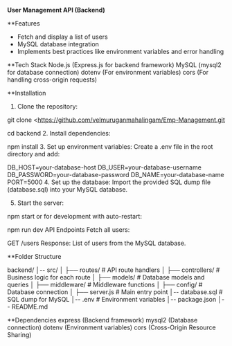 **User Management API (Backend)**


**Features
- Fetch and display a list of users
- MySQL database integration
- Implements best practices like environment variables and error handling

**Tech Stack
Node.js (Express.js for backend framework)
MySQL (mysql2 for database connection)
dotenv (For environment variables)
cors (For handling cross-origin requests)


**Installation
1. Clone the repository:

git clone <https://github.com/velmuruganmahalingam/Emp-Management.git

>
cd backend
2. Install dependencies:

npm install
3. Set up environment variables:
Create a .env file in the root directory and add:


DB_HOST=your-database-host
DB_USER=your-database-username
DB_PASSWORD=your-database-password
DB_NAME=your-database-name
PORT=5000
4. Set up the database:
Import the provided SQL dump file (database.sql) into your MySQL database.

5. Start the server:

npm start
or for development with auto-restart:


npm run dev
API Endpoints
Fetch all users:

GET /users
Response: List of users from the MySQL database.


**Folder Structure

backend/
│-- src/
│   ├── routes/         # API route handlers
│   ├── controllers/    # Business logic for each route
│   ├── models/         # Database models and queries
│   ├── middleware/     # Middleware functions
│   ├── config/         # Database connection
│   ├── server.js       # Main entry point
│-- database.sql        # SQL dump for MySQL
│-- .env                # Environment variables
│-- package.json
│-- README.md


**Dependencies
express (Backend framework)
mysql2 (Database connection)
dotenv (Environment variables)
cors (Cross-Origin Resource Sharing)